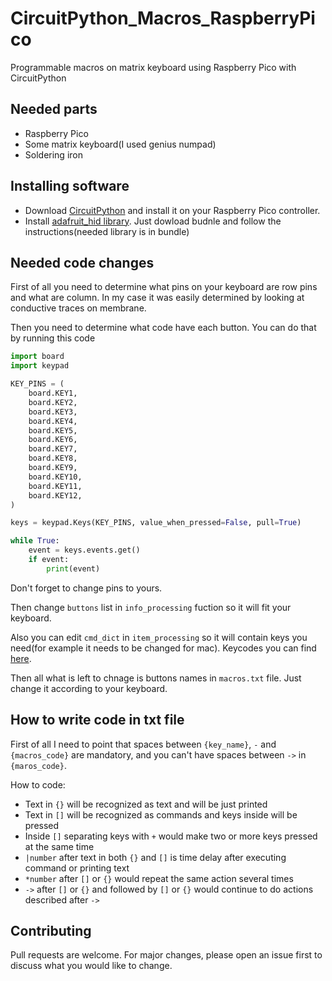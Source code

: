 # CircuitPython_Macros_RaspberryPico
Programmable macros on matrix keyboard using Raspberry Pico with CircuitPython

## Needed parts
- Raspberry Pico
- Some matrix keyboard(I used genius numpad)
- Soldering iron
## Installing software
- Download [CircuitPython](https://circuitpython.org/board/raspberry_pi_pico/) and install it on your Raspberry Pico controller.
- Install [adafruit_hid library](https://circuitpython.org/libraries). Just dowload budnle and follow the instructions(needed library is in bundle)

## Needed code changes
First of all you need to determine what pins on your keyboard are row pins and what are column. In my case it was easily determined by looking at conductive traces on membrane.

Then you need to determine what code have each button. You can do that by running this code
```python
import board
import keypad

KEY_PINS = (
    board.KEY1,
    board.KEY2,
    board.KEY3,
    board.KEY4,
    board.KEY5,
    board.KEY6,
    board.KEY7,
    board.KEY8,
    board.KEY9,
    board.KEY10,
    board.KEY11,
    board.KEY12,
)

keys = keypad.Keys(KEY_PINS, value_when_pressed=False, pull=True)

while True:
    event = keys.events.get()
    if event:
        print(event)
```
Don't forget to change pins to yours.

Then change ```buttons``` list in ```info_processing``` fuction so it will fit your keyboard.

Also you can edit ```cmd_dict``` in ```item_processing``` so it will contain keys you need(for example it needs to be changed for mac). Keycodes you can find [here](https://docs.circuitpython.org/projects/hid/en/latest/_modules/adafruit_hid/keycode.html).

Then all what is left to chnage is buttons names in ```macros.txt``` file. Just change it according to your keyboard.

## How to write code in txt file

First of all I need to point that spaces between ```{key_name}```, ```-``` and ```{macros_code}``` are mandatory, and you can't have spaces between ```->``` in ```{maros_code}```.

How to code:

- Text in ```{}``` will be recognized as text and will be just printed
- Text in ```[]``` will be recognized as commands and keys inside will be pressed
- Inside ```[]``` separating keys with ```+``` would make two or more keys pressed at the same time
- ```|number``` after text in both ```{}``` and ```[]``` is time delay after executing command or printing text
- ```*number``` after ```[]``` or ```{}``` would repeat the same action several times
- ```->``` after ```[]``` or ```{}``` and followed by ```[]``` or ```{}``` would continue to do actions described after ```->```


## Contributing

Pull requests are welcome. For major changes, please open an issue first
to discuss what you would like to change.
